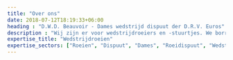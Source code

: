 ```yaml
---
title: "Over ons"
date: 2018-07-12T18:19:33+06:00
heading : "D.W.D. Beauvoir - Dames wedstrijd dispuut der D.R.V. Euros"
description : "Wij zijn er voor wedstrijdroeiers en -stuurtjes. We borrelen elke donderdag op de Sevende Camer en organiseren daarnaast ook nog activiteiten, onder andere de wedstrijdavond tijdens de NIKE, het Zomerdiner en het Lintendiner."
expertise_title: "Wedstrijdroeien"
expertise_sectors: ["Roeien", "Dispuut", "Dames", "Roeidispuut", "Wedstrijdroeien", "Wedstrijddispuut", "Sport", "Krachttraining", "Euros", "DRV Euros", "Borrelen"]
---
```

